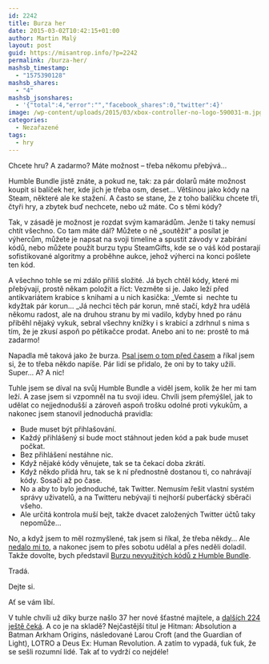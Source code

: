 ```yaml
---
id: 2242
title: Burza her
date: 2015-03-02T10:42:15+01:00
author: Martin Malý
layout: post
guid: https://misantrop.info/?p=2242
permalink: /burza-her/
mashsb_timestamp:
  - "1575390128"
mashsb_shares:
  - "4"
mashsb_jsonshares:
  - '{"total":4,"error":"","facebook_shares":0,"twitter":4}'
image: /wp-content/uploads/2015/03/xbox-controller-no-logo-590031-m.jpg
categories:
  - Nezařazené
tags:
  - hry
---
```

Chcete hru? A zadarmo? Máte možnost &#8211; třeba někomu přebývá&#8230;

<!--more-->

Humble Bundle jistě znáte, a pokud ne, tak: za pár dolarů máte možnost koupit si balíček her, kde jich je třeba osm, deset&#8230; Většinou jako kódy na Steam, některé ale ke stažení. A často se stane, že z toho balíčku chcete tři, čtyři hry, a zbytek buď nechcete, nebo už máte. Co s těmi kódy?

Tak, v zásadě je možnost je rozdat svým kamarádům. Jenže ti taky nemusí chtít všechno. Co tam máte dál? Můžete o ně &#8222;soutěžit&#8220; a posílat je výhercům, můžete je napsat na svoji timeline a spustit závody v zabírání kódů, nebo můžete použít burzu typu SteamGifts, kde se o váš kód postarají sofistikované algoritmy a proběhne aukce, jehož výherci na konci pošlete ten kód.

A všechno tohle se mi zdálo příliš složité. Já bych chtěl kódy, které mi přebývají, prostě někam položit a říct: Vezměte si je. Jako leží před antikvariátem krabice s knihami a u nich kasička: _Vemte si  nechte tu kdyžtak pár korun&#8230; _Já nechci těch pár korun, mně stačí, když hra udělá někomu radost, ale na druhou stranu by mi vadilo, kdyby hned po ránu přiběhl nějaký vykuk, sebral všechny knížky i s krabicí a zdrhnul s nima s tím, že je zkusí aspoň po pětikačce prodat. Anebo ani to ne: prostě to má zadarmo!

Napadla mě taková jako že burza. [Psal jsem o tom před časem](kcc.misantrop.info/2014/08/04/humblebundle/) a říkal jsem si, že to třeba někdo napíše. Pár lidí se přidalo, že oni by to taky užili. Super&#8230; A? A nic!

Tuhle jsem se díval na svůj Humble Bundle a viděl jsem, kolik že her mi tam leží. A zase jsem si vzpomněl na tu svoji ideu. Chvíli jsem přemýšlel, jak to udělat co nejjednodušší a zároveň aspoň trošku odolné proti vykukům, a nakonec jsem stanovil jednoduchá pravidla:

  * Bude muset být přihlašování.
  * Každý přihlášený si bude moct stáhnout jeden kód a pak bude muset počkat.
  * Bez přihlášení nestáhne nic.
  * Když nějaké kódy věnujete, tak se ta čekací doba zkrátí.
  * Když někdo přidá hru, tak se k ní přednostně dostanou ti, co nahrávají kódy. Sosači až po čase.
  * No a aby to bylo jednoduché, tak Twitter. Nemusím řešit vlastní systém správy uživatelů, a na Twitteru nebývají ti nejhorší puberťácký sběrači všeho.
  * Ale určitá kontrola muší bejt, takže dvacet založených Twitter účtů taky nepomůže&#8230;

No, a když jsem to měl rozmyšlené, tak jsem si říkal, že třeba někdy&#8230; Ale [nedalo mi to](https://kcc.misantrop.info/2015/03/01/burza/), a nakonec jsem to přes sobotu udělal a přes neděli doladil. Takže dovolte, bych představil [Burzu nevyužitých kódů z Humble Bundle](https://oldplayer.cz/burza/).

Tradá.

Dejte si.

Ať se vám líbí.

V tuhle chvíli už díky burze našlo 37 her nové šťastné majitele, a [dalších 224 ještě čeká](https://oldplayer.cz/burza/list.php). A co je na skladě? Nejčastější titul je Hitman: Absolution a Batman Arkham Origins, následované Larou Croft (and the Guardian of Light), LOTRO a Deus Ex: Human Revolution. A zatím to vypadá, ťuk ťuk, že se sešli rozumní lidé. Tak ať to vydrží co nejdéle!